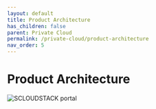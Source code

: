 ```yaml
---
layout: default
title: Product Architecture
has_children: false
parent: Private Cloud
permalink: /private-cloud/product-architecture
nav_order: 5
---
```


# Product Architecture

![SCLOUDSTACK portal](https://user-images.githubusercontent.com/124770063/224253528-a017b1fb-c2c9-40f5-ba71-ef90e515c854.jpg)
